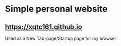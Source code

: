 # Simple personal website

## https://xqtc161.github.io
Used as a New Tab-page/Startup page for my browser


